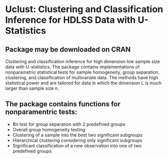 
# Uclust: Clustering and Classification Inference for HDLSS Data with U-Statistics

## Package may be downloaded on CRAN

  Clustering and classification inference for high dimension low sample size data
   with U-statistics. The package contains implementations of nonparametric statistical
   tests for sample homogeneity, group separation, clustering, and classification of 
   multivariate data. The methods have high statistical power and are tailored for data
   in which the dimension L is much larger than sample size n. 


## The package contains functions for nonparamentric tests:

* Bn test for group separation with 2 predefined groups
* Overall group homogeneity testing
* Clustering of a sample into the best two significant subgroups
* Hierarchical clustering considering only significant subgroups
* Significant classification of a new observation into one of two predefined groups
